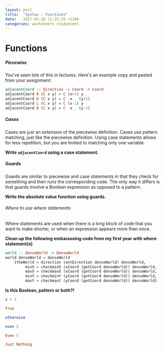 ```yaml
---
layout: post
title:  "Syntax : Functions"
date:   2017-03-20 11:25:29 +1100
categories: worksheets studyevent
---
```


# Functions
##### Piecewise 
You've seen lots of this in lectures. Here's an example copy and pasted from your assignment:
```Haskell
adjacentCoord :: Direction -> Coord -> Coord
adjacentCoord R (C x y) = C (x+1) y
adjacentCoord U (C x y) = C  x   (y+1)
adjacentCoord L (C x y) = C (x-1) y
adjacentCoord D (C x y) = C  x   (y-1)
```

##### Cases
Cases are just an extension of the piecewise definition. Cases use pattern matching, just like the piecewise definition. Using case statements allows for less repetition, but you are limited to matching only one variable.

__Write ``adjacentCoord`` using a case statement.__

##### Guards
Guards are similar to piecewise and case statements in that they check for something and then runs the corresponding code. The only way it differs is that guards involve a Boolean expression as opposed to a pattern.

__Write the absolute value function using guards.__

###### Where to use where statements
Where statements are used when there is a long block of code that you want to make shorter, or when an expression appears more than once.

__Clean up the following embarassing code from my first year with where statement(s)__

```Haskell
world :: DenseWorld -> DenseWorld
world denseWorld = denseWorld
    {theWorld = direction (antDirection denseWorld) denseWorld,
         minX = checkminX (xCoord (getCoord denseWorld)) denseWorld,
         maxX = checkmaxX (xCoord (getCoord denseWorld)) denseWorld,
         minY = checkminY (yCoord (getCoord denseWorld)) denseWorld,
         maxY = checkmaxY (yCoord (getCoord denseWorld)) denseWorld}
```

__Is this Boolean, pattern or both?!__
```Haskell
x > 3
```
```Haskell
True
```
```Haskell
otherwise
```
```Haskell
even 5
```
```Haskell
Even 5
```
```Haskell
Just Nothing
```
